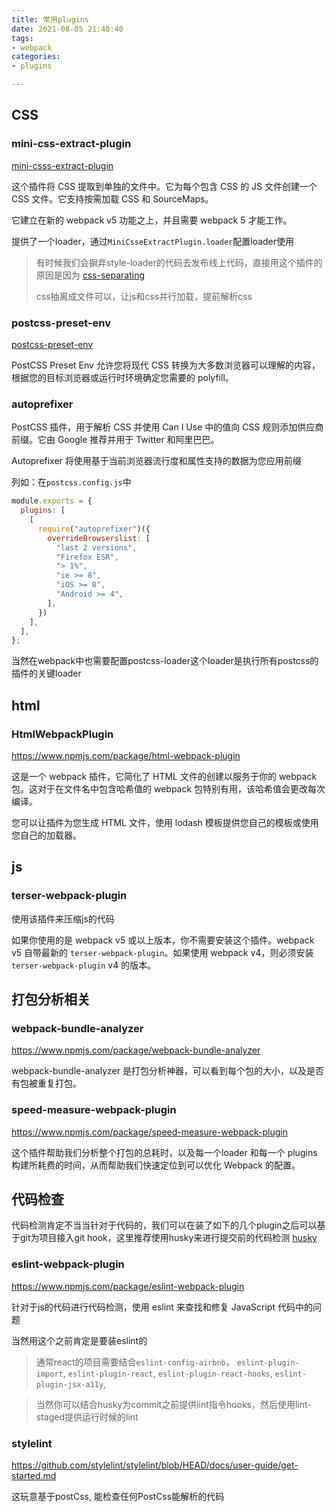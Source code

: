 ```yaml
---
title: 常用plugins
date: 2021-08-05 21:40:40
tags:
- webpack
categories:
- plugins

---
```




## CSS

### mini-css-extract-plugin

[mini-csss-extract-plugin](https://github.com/webpack-contrib/mini-css-extract-plugin)

这个插件将 CSS 提取到单独的文件中。它为每个包含 CSS 的 JS 文件创建一个 CSS 文件。它支持按需加载 CSS 和 SourceMaps。

它建立在新的 webpack v5 功能之上，并且需要 webpack 5 才能工作。

提供了一个loader，通过`MiniCsseExtractPlugin.loader`配置loader使用

> 有时候我们会摒弃style-loader的代码去发布线上代码，直接用这个插件的原因是因为 [css-separating](https://survivejs.com/webpack/styling/separating-css/)
>
> css抽离成文件可以，让js和css并行加载，提前解析css



###  postcss-preset-env 

[postcss-preset-env](https://www.npmjs.com/package/postcss-preset-env)

PostCSS Preset Env 允许您将现代 CSS 转换为大多数浏览器可以理解的内容，根据您的目标浏览器或运行时环境确定您需要的 polyfill。



###  autoprefixer 

PostCSS 插件，用于解析 CSS 并使用 Can I Use 中的值向 CSS 规则添加供应商前缀。它由 Google 推荐并用于 Twitter 和阿里巴巴。

Autoprefixer 将使用基于当前浏览器流行度和属性支持的数据为您应用前缀

列如：在`postcss.config.js`中

```js
module.exports = {
  plugins: [
    [
      require("autoprefixer")({
        overrideBrowserslist: [
          "last 2 versions",
          "Firefox ESR",
          "> 1%",
          "ie >= 8",
          "iOS >= 8",
          "Android >= 4",
        ],
      })
    ],
  ],
};

```

当然在webpack中也需要配置postcss-loader这个loader是执行所有postcss的插件的关键loader





## html

### HtmlWebpackPlugin

https://www.npmjs.com/package/html-webpack-plugin

这是一个 webpack 插件，它简化了 HTML 文件的创建以服务于你的 webpack 包。这对于在文件名中包含哈希值的 webpack 包特别有用，该哈希值会更改每次编译。

您可以让插件为您生成 HTML 文件，使用 lodash 模板提供您自己的模板或使用您自己的加载器。





## js

###  terser-webpack-plugin 

使用该插件来压缩js的代码

如果你使用的是 webpack v5 或以上版本，你不需要安装这个插件。webpack v5 自带最新的 `terser-webpack-plugin`。如果使用 webpack v4，则必须安装 `terser-webpack-plugin` v4 的版本。





## 打包分析相关

###  webpack-bundle-analyzer 

https://www.npmjs.com/package/webpack-bundle-analyzer

webpack-bundle-analyzer 是打包分析神器，可以看到每个包的大小，以及是否有包被重复打包。



###  speed-measure-webpack-plugin 

https://www.npmjs.com/package/speed-measure-webpack-plugin

 这个插件帮助我们分析整个打包的总耗时，以及每一个loader 和每一个 plugins 构建所耗费的时间，从而帮助我们快速定位到可以优化 Webpack 的配置。 





## 代码检查

代码检测肯定不当当针对于代码的，我们可以在装了如下的几个plugin之后可以基于git为项目接入git hook，这里推荐使用husky来进行提交前的代码检测 [husky](https://typicode.github.io/husky/#/)

### eslint-webpack-plugin

https://www.npmjs.com/package/eslint-webpack-plugin

针对于js的代码进行代码检测，使用 eslint 来查找和修复 JavaScript 代码中的问题	

当然用这个之前肯定是要装eslint的

> 通常react的项目需要结合`eslint-config-airbnb`， ` eslint-plugin-import `,  ` eslint-plugin-react `, ` eslint-plugin-react-hooks `, ` eslint-plugin-jsx-a11y `,

> 当然你可以结合husky为commit之前提供lint指令hooks，然后使用lint-staged提供运行时候的lint





### stylelint

https://github.com/stylelint/stylelint/blob/HEAD/docs/user-guide/get-started.md

这玩意基于postCss, 能检查任何PostCss能解析的代码

